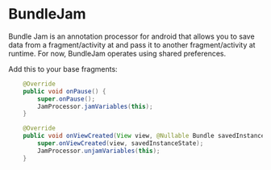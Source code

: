 BundleJam
=========

Bundle Jam is an annotation processor for android that allows you to save data from a fragment/activity at and pass it to another
fragment/activity at runtime. For now, BundleJam operates using shared preferences.

Add this to your base fragments:

```Java
    @Override
    public void onPause() {
        super.onPause();
        JamProcessor.jamVariables(this);
    }

    @Override
    public void onViewCreated(View view, @Nullable Bundle savedInstanceState) {
        super.onViewCreated(view, savedInstanceState);
        JamProcessor.unjamVariables(this);
    }

```
